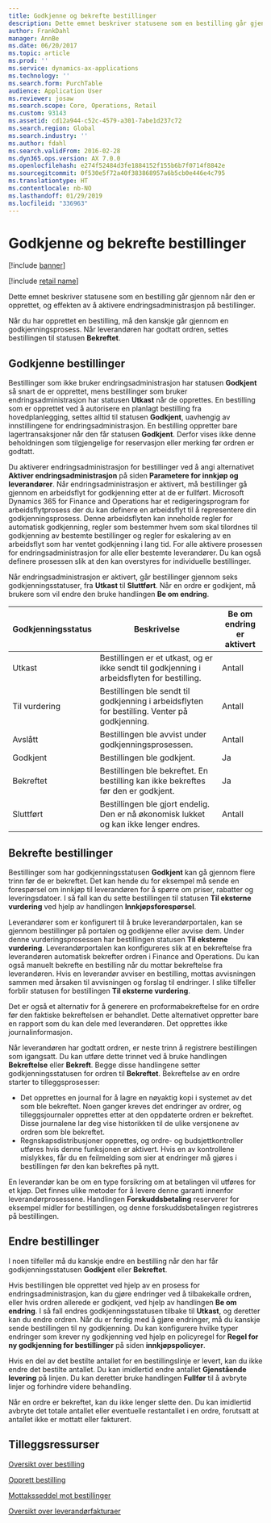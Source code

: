 ```yaml
---
title: Godkjenne og bekrefte bestillinger
description: Dette emnet beskriver statusene som en bestilling går gjennom når den er opprettet, og effekten av å aktivere endringsadministrasjon på bestillinger.
author: FrankDahl
manager: AnnBe
ms.date: 06/20/2017
ms.topic: article
ms.prod: ''
ms.service: dynamics-ax-applications
ms.technology: ''
ms.search.form: PurchTable
audience: Application User
ms.reviewer: josaw
ms.search.scope: Core, Operations, Retail
ms.custom: 93143
ms.assetid: cd12a944-c52c-4579-a301-7abe1d237c72
ms.search.region: Global
ms.search.industry: ''
ms.author: fdahl
ms.search.validFrom: 2016-02-28
ms.dyn365.ops.version: AX 7.0.0
ms.openlocfilehash: e274f52484d3fe1884152f155b6b7f0714f8842e
ms.sourcegitcommit: 0f530e5f72a40f383868957a6b5cb0e446e4c795
ms.translationtype: HT
ms.contentlocale: nb-NO
ms.lasthandoff: 01/29/2019
ms.locfileid: "336963"
---
```

# <a name="approve-and-confirm-purchase-orders"></a>Godkjenne og bekrefte bestillinger

[!include [banner](../includes/banner.md)]

[!include [retail name](../includes/retail-name.md)]

Dette emnet beskriver statusene som en bestilling går gjennom når den er opprettet, og effekten av å aktivere endringsadministrasjon på bestillinger.

Når du har opprettet en bestilling, må den kanskje går gjennom en godkjenningsprosess. Når leverandøren har godtatt ordren, settes bestillingen til statusen **Bekreftet**.

## <a name="approval-of-purchase-orders"></a>Godkjenne bestillinger
Bestillinger som ikke bruker endringsadministrasjon har statusen **Godkjent** så snart de er opprettet, mens bestillinger som bruker endringsadministrasjon har statusen **Utkast** når de opprettes. En bestilling som er opprettet ved å autorisere en planlagt bestilling fra hovedplanlegging, settes alltid til statusen **Godkjent**, uavhengig av innstillingene for endringsadministrasjon. En bestilling oppretter bare lagertransaksjoner når den får statusen **Godkjent**. Derfor vises ikke denne beholdningen som tilgjengelige for reservasjon eller merking før ordren er godtatt.  

Du aktiverer endringsadministrasjon for bestillinger ved å angi alternativet **Aktiver endringsadministrasjon** på siden **Parametere for innkjøp og leverandører**. Når endringsadministrasjon er aktivert, må bestillinger gå gjennom en arbeidsflyt for godkjenning etter at de er fullført. Microsoft Dynamics 365 for Finance and Operations har et redigeringsprogram for arbeidsflytprosess der du kan definere en arbeidsflyt til å representere din godkjenningsprosess. Denne arbeidsflyten kan inneholde regler for automatisk godkjenning, regler som bestemmer hvem som skal tilordnes til godkjenning av bestemte bestillinger og regler for eskalering av en arbeidsflyt som har ventet godkjenning i lang tid. For alle aktivere prosessen for endringsadministrasjon for alle eller bestemte leverandører. Du kan også definere prosessen slik at den kan overstyres for individuelle bestillinger.  

Når endringsadministrasjon er aktivert, går bestillinger gjennom seks godkjenningsstatuser, fra **Utkast** til **Sluttført**. Når en ordre er godkjent, må brukere som vil endre den bruke handlingen **Be om endring**.

| Godkjenningsstatus | Beskrivelse                                                                      | Be om endring er aktivert |
|-----------------|----------------------------------------------------------------------------------|---------------------------|
| Utkast           | Bestillingen er et utkast, og er ikke sendt til godkjenning i arbeidsflyten for bestilling.     | Antall                        |
| Til vurdering       | Bestillingen ble sendt til godkjenning i arbeidsflyten for bestilling. Venter på godkjenning.       | Antall                        |
| Avslått        | Bestillingen ble avvist under godkjenningsprosessen.                                 | Antall                        |
| Godkjent        | Bestillingen ble godkjent.                                                             | Ja                       |
| Bekreftet       | Bestillingen ble bekreftet. En bestilling kan ikke bekreftes før den er godkjent.        | Ja                       |
| Sluttført       | Bestillingen ble gjort endelig. Den er nå økonomisk lukket og kan ikke lenger endres. | Antall                        |

## <a name="confirming-purchase-orders"></a>Bekrefte bestillinger
Bestillinger som har godkjenningsstatusen **Godkjent** kan gå gjennom flere trinn før de er bekreftet. Det kan hende du for eksempel må sende en forespørsel om innkjøp til leverandøren for å spørre om priser, rabatter og leveringsdatoer. I så fall kan du sette bestillingen til statusen **Til eksterne vurdering** ved hjelp av handlingen **Innkjøpsforespørsel**.  

Leverandører som er konfigurert til å bruke leverandørportalen, kan se gjennom bestillinger på portalen og godkjenne eller avvise dem. Under denne vurderingsprosessen har bestillingen statusen **Til eksterne vurdering**. Leverandørportalen kan konfigureres slik at en bekreftelse fra leverandøren automatisk bekrefter ordren i Finance and Operations. Du kan også manuelt bekrefte en bestilling når du mottar bekreftelse fra leverandøren. Hvis en leverandør avviser en bestilling, mottas avvisningen sammen med årsaken til avvisningen og forslag til endringer. I slike tilfeller forblir statusen for bestillingen **Til eksterne vurdering**.  

Det er også et alternativ for å generere en proformabekreftelse for en ordre før den faktiske bekreftelsen er behandlet. Dette alternativet oppretter bare en rapport som du kan dele med leverandøren. Det opprettes ikke journalinformasjon.  

Når leverandøren har godtatt ordren, er neste trinn å registrere bestillingen som igangsatt. Du kan utføre dette trinnet ved å bruke handlingen **Bekreftelse** eller **Bekreft**. Begge disse handlingene setter godkjenningsstatusen for ordren til **Bekreftet**. Bekreftelse av en ordre starter to tilleggsprosesser:

-   Det opprettes en journal for å lagre en nøyaktig kopi i systemet av det som ble bekreftet. Noen ganger kreves det endringer av ordrer, og tilleggsjournaler opprettes etter at den oppdaterte ordren er bekreftet. Disse journalene lar deg vise historikken til de ulike versjonene av ordren som ble bekreftet.
-   Regnskapsdistribusjoner opprettes, og ordre- og budsjettkontroller utføres hvis denne funksjonen er aktivert. Hvis en av kontrollene mislykkes, får du en feilmelding som sier at endringer må gjøres i bestillingen før den kan bekreftes på nytt.

En leverandør kan be om en type forsikring om at betalingen vil utføres for et kjøp. Det finnes ulike metoder for å levere denne garanti innenfor leverandørprosessene. Handlingen **Forskuddsbetaling** reserverer for eksempel midler for bestillingen, og denne forskuddsbetalingen registreres på bestillingen.

## <a name="changing-purchase-orders"></a>Endre bestillinger
I noen tilfeller må du kanskje endre en bestilling når den har får godkjenningsstatusen **Godkjent** eller **Bekreftet**.  

Hvis bestillingen ble opprettet ved hjelp av en prosess for endringsadministrasjon, kan du gjøre endringer ved å tilbakekalle ordren, eller hvis ordren allerede er godkjent, ved hjelp av handlingen **Be om endring**. I så fall endres godkjenningsstatusen tilbake til **Utkast**, og deretter kan du endre ordren. Når du er ferdig med å gjøre endringer, må du kanskje sende bestillingen til ny godkjenning. Du kan konfigurere hvilke typer endringer som krever ny godkjenning ved hjelp en policyregel for **Regel for ny godkjenning for bestillinger** på siden **innkjøpspolicyer**.  

Hvis en del av det bestilte antallet for en bestillingslinje er levert, kan du ikke endre det bestilte antallet. Du kan imidlertid endre antallet **Gjenstående levering** på linjen. Du kan deretter bruke handlingen **Fullfør** til å avbryte linjer og forhindre videre behandling. 

Når en ordre er bekreftet, kan du ikke lenger slette den. Du kan imidlertid avbryte det totale antallet eller eventuelle restantallet i en ordre, forutsatt at antallet ikke er mottatt eller fakturert.

<a name="additional-resources"></a>Tilleggsressurser
--------

[Oversikt over bestilling](purchase-order-overview.md)

[Opprett bestilling](purchase-order-creation.md)

[Mottaksseddel mot bestillinger](product-receipt-against-purchase-orders.md)

[Oversikt over leverandørfakturaer](../../financials/accounts-payable/vendor-invoices-overview.md)



